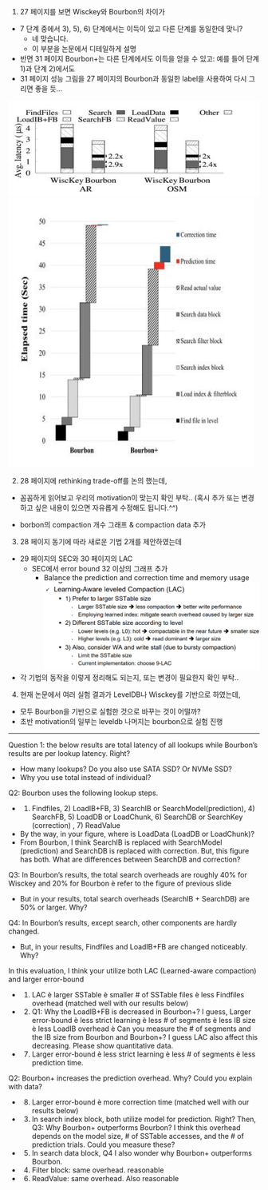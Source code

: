 1. 27 페이지를 보면 Wisckey와 Bourbon의 차이가
- 7 단계 중에서 3), 5), 6) 단계에서는 이득이 있고 다른 단계를 동일한데 맞니?
  - 네 맞습니다.
  - 이 부분을 논문에서 디테일하게 설명 
- 반면 31 페이지 Bourbon+는 다른 단계에서도 이득을 얻을 수 있고: 예를 들어 단계 1)과 단계 2)에서도
- 31 페이지 성능 그림을 27 페이지의 Bourbon과 동일한 label을 사용하여 다시 그리면 좋을 듯...


![alt text](image.png)   ![alt text](image-1.png)


2. 28 페이지에 rethinking trade-off를 논의 했는데,
- 꼼꼼하게 읽어보고 우리의 motivation이 맞는지 확인 부탁..
(혹시 추가 또는 변경하고 싶은 내용이 있으면 자유롭게 수정해도 됩니다.^^)

- borbon의 compaction 개수 그래프 & compaction data  추가 

3. 28 페이지 동기에 따라 새로운 기법 2개를 제안하였는데
- 29 페이지의 SEC와 30 페이지의 LAC
  - SEC에서 error bound 32 이상의 그래프 추가 
    - Balance the prediction and correction time and memory usage  
![alt text](image-2.png)
- 각 기법의 동작을 이렇게 정리해도 되는지, 또는 변경이 필요한지 확인 부탁..


4. 현재 논문에서 여러 실험 결과가 LevelDB나 Wisckey를 기반으로 하였는데,
- 모두 Bourbon을 기반으로 실험한 것으로 바꾸는 것이 어떨까?
- 초반 motivation의 일부는  leveldb 나머지는 bourbon으로 실험 진행 

---

Question 1: the below results are total latency of all lookups while Bourbon’s results are per lookup latency. Right?
- How many lookups? Do you also use SATA SSD? Or NVMe SSD?
- Why you use total instead of individual?

Q2: Bourbon uses the following lookup steps.
- 1) Findfiles, 2) LoadIB+FB, 3) SearchIB or SearchModel(prediction), 4) SearchFB, 5) LoadDB or LoadChunk, 6) SearchDB or SearchKey (correction) , 7) ReadValue
- By the way, in your figure, where is LoadData (LoadDB or LoadChunk)?
- From Bourbon, I think SearchIB is replaced with SearchModel (prediction) and SearchDB is replaced with correction. But, this figure has both. What are differences between SearchDB and correction?

Q3: In Bourbon’s results, the total search overheads are roughly 40% for Wisckey and 20% for Bourbon è refer to the figure of previous slide 
- But in your results, total search overheads (SearchIB + SearchDB) are 50% or larger. Why?

Q4: In Bourbon’s results, except search, other components are hardly changed.
- But, in your results, Findfiles and LoadIB+FB are changed noticeably. Why?

In this evaluation, I think your utilize both LAC (Learned-aware compaction) and larger error-bound
-  1) LAC è larger SSTable è smaller # of SSTable files è less Findfiles overhead (matched well with our results below)
- 2) Q1: Why the LoadIB+FB is decreased in Bourbon+? I guess, Larger error-bound è less strict learning è less # of segments è less IB size è less LoadIB overhead è Can you measure the # of segments and the IB size from Bourbon and Bourbon+? I guess LAC also affect this decreasing. Please show quantitative data.
-  7) Larger error-bound è less strict learning è less # of segments è less prediction time.

Q2: Bourbon+ increases the prediction overhead. Why? Could you explain with data?

- 8) Larger error-bound è more correction time (matched well with our results below)
- 3) In search index block, both utilize model for prediction. Right? Then, Q3: Why Bourbon+ outperforms Bourbon? I think this overhead depends on the model size, # of SSTable accesses, and the # of prediction trials. Could you measure these?
- 5) In search data block, Q4 I also wonder why Bourbon+ outperforms Bourbon.
-  4) Filter block: same overhead. reasonable
 - 6) ReadValue: same overhead. Also reasonable